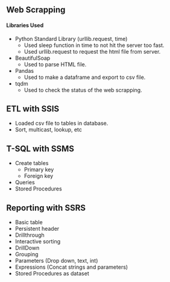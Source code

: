 ## Web Scrapping
#### Libraries Used
* Python Standard Library (urllib.request, time)
  * Used sleep function in time to not hit the server too fast.
  * Used urllib.request to request the html file from server.
* BeautifulSoap
  * Used to parse HTML file.
* Pandas
  * Used to make a dataframe and export to csv file.
* tqdm
  * Used to check the status of the web scrapping.
## ETL with SSIS
* Loaded csv file to tables in database.
* Sort, multicast, lookup, etc
## T-SQL with SSMS
* Create tables
  * Primary key
  * Foreign key
* Queries
* Stored Procedures
## Reporting with SSRS
* Basic table
* Persistent header
* Drillthrough
* Interactive sorting
* DrillDown
* Grouping
* Parameters (Drop down, text, int)
* Expressions (Concat strings and parameters)
* Stored Procedures as dataset


